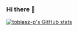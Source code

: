 ### Hi there 👋

<!--
**tobiasz-p/tobiasz-p** is a ✨ _special_ ✨ repository because its `README.md` (this file) appears on your GitHub profile.

Here are some ideas to get you started:

- 🔭 I’m currently working on ...
- 🌱 I’m currently learning ...
- 👯 I’m looking to collaborate on ...
- 🤔 I’m looking for help with ...
- 💬 Ask me about ...
- 📫 How to reach me: ...
- 😄 Pronouns: ...
- ⚡ Fun fact: ...
-->

[![tobiasz-p's GitHub stats](https://github-readme-stats.vercel.app/api?username=tobiasz-p&count_private=true&show_icons=true&theme=jolly)](https://github.com/anuraghazra/github-readme-stats)

